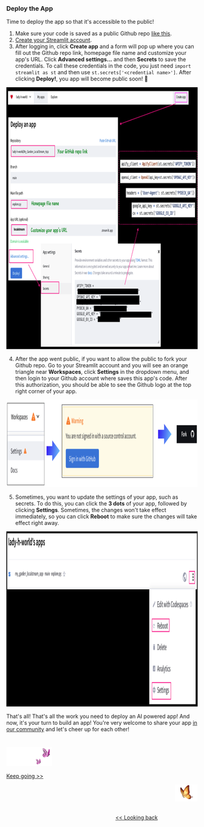 ### Deploy the App

Time to deploy the app so that it's accessible to the public!

1. Make sure your code is saved as a public Github repo [like this][1].
2. [Create your Streamlit account][2].
3. After logging in, click <b>Create app</b> and a form will pop up where you can fill out the Github repo link, homepage file name and customize your app's URL. Click <b>Advanced settings...</b> and then <b>Secrets</b> to save the credentials. To call these credentials in the code, you just need `import streamlit as st` and then use `st.secrets['<credential name>']`. After clicking <b>Deploy!</b>, you app will become public soon! 🎉
<img src="https://github.com/lady-h-world/My_Garden/blob/main/images/Secret_Guest_images/app_deploy1.png" width="1048" height="688" />

4. After the app went public, if you want to allow the public to fork your Github repo. Go to your Streamlit account and you will see an orange triangle near <b>Workspaces</b>, click <b>Settings</b> in the dropdown menu, and then login to your Github account where saves this app's code. After this authorization, you should be able to see the Github logo at the top right corner of your app.
<img src="https://github.com/lady-h-world/My_Garden/blob/main/images/Secret_Guest_images/app_deploy2.png" width="1058" height="230" />

5. Sometimes, you want to update the settings of your app, such as secrets. To do this, you can click the <b>3 dots</b> of your app, followed by clicking <b>Settings</b>. Sometimes, the changes won't take effect immediately, so you can click <b>Reboot</b> to make sure the changes will take effect right away.
<img src="https://github.com/lady-h-world/My_Garden/blob/main/images/Secret_Guest_images/app_deploy3.png" width="1034" height="460" />

That's all! That's all the work you need to deploy an AI powered app! And now, it's your turn to build an app! You're very welcome to share your app [in our community][3] and let's cheer up for each other!


#
<p align="left">
<img src="https://github.com/lady-h-world/My_Garden/blob/main/images/follow_us.png" width="120" height="50" />
</p>

[Keep going >>][4]

<p align="right">
<img src="https://github.com/lady-h-world/My_Garden/blob/main/images/going_back.png" width="60" height="44" />
</p>

&nbsp;&nbsp;&nbsp;&nbsp;&nbsp;&nbsp;&nbsp;&nbsp;&nbsp;&nbsp;&nbsp;&nbsp;&nbsp;&nbsp;&nbsp;&nbsp;&nbsp;&nbsp;&nbsp;&nbsp;&nbsp;&nbsp;&nbsp;&nbsp;&nbsp;&nbsp;&nbsp;&nbsp;&nbsp;&nbsp;&nbsp;&nbsp;&nbsp;&nbsp;&nbsp;&nbsp;&nbsp;&nbsp;&nbsp;&nbsp;&nbsp;&nbsp;&nbsp;&nbsp;&nbsp;&nbsp;&nbsp;&nbsp;&nbsp;&nbsp;&nbsp;&nbsp;&nbsp;&nbsp;&nbsp;&nbsp;&nbsp;&nbsp;&nbsp;&nbsp;&nbsp;&nbsp;&nbsp;&nbsp;&nbsp;&nbsp;&nbsp;&nbsp;&nbsp;&nbsp;&nbsp;&nbsp;&nbsp;&nbsp;&nbsp;&nbsp;&nbsp;&nbsp;&nbsp;&nbsp;&nbsp;&nbsp;&nbsp;&nbsp;&nbsp;&nbsp;&nbsp;&nbsp;&nbsp;&nbsp;&nbsp;&nbsp;&nbsp;&nbsp;&nbsp;&nbsp;&nbsp;&nbsp;&nbsp;&nbsp;&nbsp;&nbsp;&nbsp;&nbsp;&nbsp;&nbsp;&nbsp;&nbsp;&nbsp;&nbsp;&nbsp;&nbsp;&nbsp;&nbsp;&nbsp;&nbsp;&nbsp;&nbsp;&nbsp;&nbsp;&nbsp;&nbsp;&nbsp;&nbsp;&nbsp;&nbsp;&nbsp;&nbsp;&nbsp;&nbsp;&nbsp;&nbsp;&nbsp;&nbsp;&nbsp;&nbsp;&nbsp;&nbsp;&nbsp;&nbsp;&nbsp;&nbsp;&nbsp;&nbsp;&nbsp;&nbsp;&nbsp;&nbsp;&nbsp;&nbsp;&nbsp;&nbsp;&nbsp;&nbsp;&nbsp;&nbsp;&nbsp;&nbsp;&nbsp;&nbsp;&nbsp;&nbsp;&nbsp;&nbsp;&nbsp;&nbsp;&nbsp;&nbsp;&nbsp;&nbsp;&nbsp;&nbsp;&nbsp;&nbsp;&nbsp;&nbsp;&nbsp;&nbsp;&nbsp;&nbsp;&nbsp;&nbsp;&nbsp;&nbsp;&nbsp;&nbsp;&nbsp;&nbsp;&nbsp;&nbsp;&nbsp;&nbsp;&nbsp;&nbsp;&nbsp;&nbsp;&nbsp;&nbsp;&nbsp;&nbsp;&nbsp;[<< Looking back][5]

[1]:https://github.com/lady-h-world/My_Garden_LocalStream_App
[2]:https://share.streamlit.io/signup
[3]:https://github.com/lady-h-world/My_Garden/discussions/categories/show-and-tell
[4]:https://github.com/lady-h-world/My_Garden/blob/main/reading_pages/Secret_Guest/deploy_ai_app7.md
[5]:https://github.com/lady-h-world/My_Garden/blob/main/reading_pages/Secret_Guest/deploy_ai_app5.md